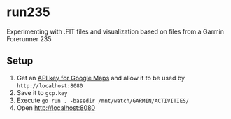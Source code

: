 # run235
Experimenting with .FIT files and visualization based on files from a Garmin Forerunner 235

## Setup

 1. Get an [API key for Google
    Maps](https://developers.google.com/maps/documentation/javascript/get-api-key)
    and allow it to be used by `http://localhost:8080`
 2. Save it to `gcp.key`
 3. Execute `go run . -basedir /mnt/watch/GARMIN/ACTIVITIES/`
 4. Open <http://localhost:8080>
